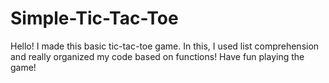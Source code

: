 # Simple-Tic-Tac-Toe

Hello! I made this basic tic-tac-toe game. In this, I used list comprehension and really organized my code based on functions! Have fun playing the game!
